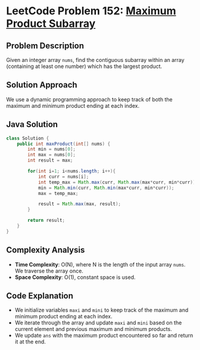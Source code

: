 # LeetCode Problem 152: [Maximum Product Subarray](https://leetcode.com/problems/maximum-product-subarray/)

## Problem Description

Given an integer array `nums`, find the contiguous subarray within an array (containing at least one number) which has the largest product.

## Solution Approach

We use a dynamic programming approach to keep track of both the maximum and minimum product ending at each index.

## Java Solution

```java
class Solution {
    public int maxProduct(int[] nums) {
        int min = nums[0];
        int max = nums[0];
        int result = max;

        for(int i=1; i<nums.length; i++){
            int curr = nums[i];
            int temp_max = Math.max(curr, Math.max(max*curr, min*curr));
            min = Math.min(curr, Math.min(max*curr, min*curr));
            max = temp_max;

            result = Math.max(max, result);
        }

        return result;
    }
}
```

## Complexity Analysis

- **Time Complexity**: O(N), where N is the length of the input array `nums`. We traverse the array once.
- **Space Complexity**: O(1), constant space is used.

## Code Explanation

- We initialize variables `maxi` and `mini` to keep track of the maximum and minimum product ending at each index.
- We iterate through the array and update `maxi` and `mini` based on the current element and previous maximum and minimum products.
- We update `ans` with the maximum product encountered so far and return it at the end.
